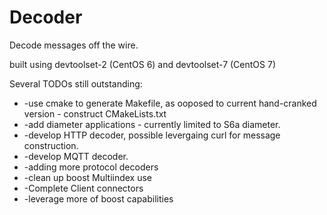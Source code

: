# Decoder

Decode messages off the wire.

built using devtoolset-2 (CentOS 6) and devtoolset-7 (CentOS 7)

Several TODOs still outstanding:
* -use cmake to generate Makefile, as ooposed to current hand-cranked version - construct CMakeLists.txt
* -add diameter applications - currently limited to S6a diameter.
* -develop HTTP decoder, possible levergaing curl for message construction.
* -develop MQTT decoder.
* -adding more protocol decoders
* -clean up boost Multiindex use
* -Complete Client connectors
* -leverage more of boost capabilities
